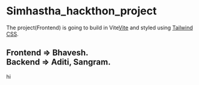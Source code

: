 # Simhastha_hackthon_project

The project(Frontend) is going to build in Vite[Vite](https://vitejs.dev/) and styled using [Tailwind CSS](https://tailwindcss.com/).

Frontend => Bhavesh.  
Backend => Aditi, Sangram.  
---


hi

